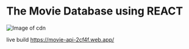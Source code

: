 # The Movie Database using REACT 

![Image of cdn](https://cdn-images-1.medium.com/max/208/1*I-RzA2sopZvV3P3pxnGxxQ@2x.png)

live build https://movie-api-2cf4f.web.app/
